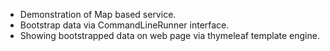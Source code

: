- Demonstration of Map based service. 
- Bootstrap data via CommandLineRunner interface.
- Showing bootstrapped data on web page via thymeleaf template engine.